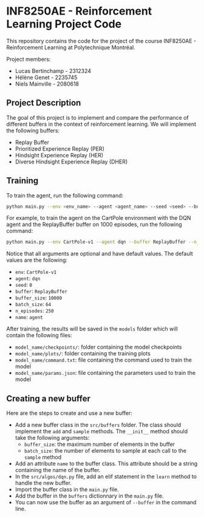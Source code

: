 # INF8250AE - Reinforcement Learning Project Code

This repository contains the code for the project of the course INF8250AE - Reinforcement Learning at Polytechnique Montréal.

Project members:

- Lucas Bertinchamp - 2312324
- Hélène Genet - 2235745
- Niels Mainville - 2080618

## Project Description

The goal of this project is to implement and compare the performance of different buffers in the context of reinforcement learning. We will implement the following buffers:

- Replay Buffer
- Prioritized Experience Replay (PER)
- Hindsight Experience Replay (HER)
- Diverse Hindsight Experience Replay (DHER)

## Training

To train the agent, run the following command:

```bash
python main.py --env <env_name> --agent <agent_name> --seed <seed> --buffer <buffer_name> --buffer_size <buffer_size> --batch_size <batch_size> --n_episodes <n_episodes> --name <name>
```

For example, to train the agent on the CartPole environment with the DQN agent and the ReplayBuffer buffer on 1000 episodes, run the following command:

```bash
python main.py --env CartPole-v1 --agent dqn --buffer ReplayBuffer --n_episodes 1000 --name cartpole_repbuff_dqn
```

Notice that all arguments are optional and have default values. The default values are the following:

- `env`: `CartPole-v1`
- `agent`: `dqn`
- `seed`: `0`
- `buffer`: `ReplayBuffer`
- `buffer_size`: `10000`
- `batch_size`: `64`
- `n_episodes`: `250`
- `name`: `agent`

After training, the results will be saved in the `models` folder which will contain the following files:

- `model_name/checkpoints/`: folder containing the model checkpoints
- `model_name/plots/`: folder containing the training plots
- `model_name/command.txt`: file containing the command used to train the model
- `model_name/params.json`: file containing the parameters used to train the model

## Creating a new buffer

Here are the steps to create and use a new buffer:

- Add a new buffer class in the `src/buffers` folder. The class should implement the `add` and `sample` methods. The `__init__` method should take the following arguments:
  - `buffer_size`: the maximum number of elements in the buffer
  - `batch_size`: the number of elements to sample at each call to the `sample` method
- Add an attribute `name` to the buffer class. This attribute should be a string containing the name of the buffer.
- In the `src/algos/dqn.py` file, add an elif statement in the `learn` method to handle the new buffer.
- Import the buffer class in the `main.py` file.
- Add the buffer in the `buffers` dictionnary in the `main.py` file.
- You can now use the buffer as an argument of `--buffer` in the command line.

